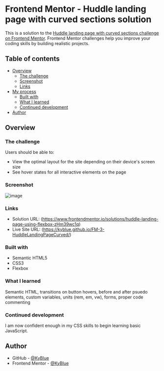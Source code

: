 # Frontend Mentor - Huddle landing page with curved sections solution

This is a solution to the [Huddle landing page with curved sections challenge on Frontend Mentor](https://www.frontendmentor.io/challenges/huddle-landing-page-with-curved-sections-5ca5ecd01e82137ec91a50f2). Frontend Mentor challenges help you improve your coding skills by building realistic projects. 

## Table of contents

- [Overview](#overview)
  - [The challenge](#the-challenge)
  - [Screenshot](#screenshot)
  - [Links](#links)
- [My process](#my-process)
  - [Built with](#built-with)
  - [What I learned](#what-i-learned)
  - [Continued development](#continued-development)
- [Author](#author)

## Overview

### The challenge

Users should be able to:

- View the optimal layout for the site depending on their device's screen size
- See hover states for all interactive elements on the page

### Screenshot

![image](https://user-images.githubusercontent.com/84397950/123516051-ce851f00-d65f-11eb-8cb6-df3ac6d970f4.png)

### Links

- Solution URL: (https://www.frontendmentor.io/solutions/huddle-landing-page-using-flexbox-zHm39wc1q)
- Live Site URL: (https://kyblue.github.io/FM-3-HuddleLandingPageCurved/)

### Built with

- Semantic HTML5
- CSS3
- Flexbox

### What I learned

Semantic HTML, transitions on button hovers, before and after psuedo elements, custom variables, units (rem, em, vw), forms, proper code commenting

### Continued development

I am now confident enough in my CSS skills to begin learning basic JavaScript.

## Author

- GitHub - [@KyBlue](https://github.com/KyBlue)
- Frontend Mentor - [@KyBlue](https://www.frontendmentor.io/profile/KyBlue)
